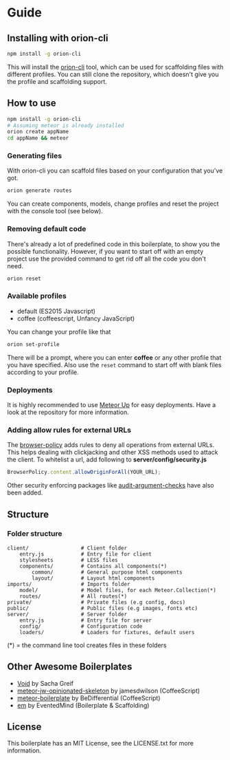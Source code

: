 # Guide

## Installing with orion-cli

```bash
npm install -g orion-cli
```

This will install the [orion-cli](https://github.com/matteodem/orion-cli) tool, which can be used for scaffolding files with different profiles.
You can still clone the repository, which doesn't give you the profile and scaffolding support.

## How to use

```sh
npm install -g orion-cli
# Assuming meteor is already installed
orion create appName
cd appName && meteor
```

### Generating files

With orion-cli you can scaffold files based on your configuration that you've got.

```sh
orion generate routes
```

You can create components, models, change profiles and reset the project with the console tool (see below).


### Removing default code

There's already a lot of predefined code in this boilerplate, to show you the possible functionality. However, if you want to start off with an
empty project use the provided command to get rid off all the code you don't need.

```sh
orion reset
```

### Available profiles

* default (ES2015 Javascript)
* coffee (coffeescript, Unfancy JavaScript)

You can change your profile like that
```sh
orion set-profile
```

There will be a prompt, where you can enter __coffee__ or any other profile that you have specified. Also use the ```reset``` command to start off with blank files according to your profile.

### Deployments

It is highly recommended to use [Meteor Up](https://github.com/arunoda/meteor-up) for easy deployments. 
Have a look at the repository for more information.

### Adding allow rules for external URLs

The [browser-policy](https://atmospherejs.com/meteor/browser-policy) adds rules to deny all operations from external URLs.
This helps dealing with clickjacking and other XSS methods used to attack the client. To whitelist a url, add following to 
__server/config/security.js__

```javascript
BrowserPolicy.content.allowOriginForAll(YOUR_URL);
```

Other security enforcing packages like [audit-argument-checks](https://docs.meteor.com/#/full/auditargumentchecks) have also been added.

## Structure

### Folder structure

```
client/ 				# Client folder
    entry.js            # Entry file for client
    stylesheets         # LESS files
	components/			# Contains all components(*)
	    common/         # General purpose html components
	    layout/         # Layout html components
imports/                # Imports folder
    model/  			# Model files, for each Meteor.Collection(*)
    routes/             # All routes(*)
private/                # Private files (e.g config, docs)
public/                 # Public files (e.g images, fonts etc)
server/					# Server folder
    entry.js            # Entry file for server
    config/             # Configuration code
    loaders/            # Loaders for fixtures, default users
```

(*) = the command line tool creates files in these folders

## Other Awesome Boilerplates

- [Void](https://github.com/SachaG/Void) by Sacha Greif
- [meteor-jw-opinionated-skeleton](https://github.com/jamesdwilson/meteor-jw-opinionated-skeleton) by jamesdwilson (CoffeeScript)
- [meteor-boilerplate](https://github.com/BeDifferential/meteor-boilerplate) by BeDifferential (CoffeeScript)
- [em](https://github.com/EventedMind/em) by EventedMind (Boilerplate & Scaffolding)

## License
This boilerplate has an MIT License, see the LICENSE.txt for more information.
